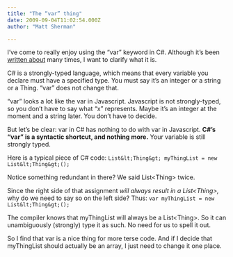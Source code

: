 ```yaml
---
title: "The “var” thing"
date: 2009-09-04T11:02:54.000Z
author: "Matt Sherman"

---
```


I’ve come to really enjoy using the “var” keyword in C#. Although it’s been [written about](http://haacked.com/archive/2009/08/31/7-stages-of-language-keyword-grief.aspx) many times, I want to clarify what it is.

C# is a strongly-typed language, which means that every variable you declare must have a specified type. You must say it’s an integer or a string or a Thing. “var” does not change that.

“var” looks a lot like the var in Javascript. Javascript is not strongly-typed, so you don’t have to say what “x” represents. Maybe it’s an integer at the moment and a string later. You don’t have to decide.

But let’s be clear: var in C# has nothing to do with var in Javascript. **C#’s “var” is a syntactic shortcut, and nothing more.** Your variable is still strongly typed.

Here is a typical piece of C# code:
`List&lt;Thing&gt; myThingList = new List&lt;Thing&gt;();`

Notice something redundant in there? We said List&lt;Thing&gt; twice.

Since the right side of that assignment _will always result in a List&lt;Thing&gt;,_ why do we need to say so on the left side? Thus:
`var myThingList = new List&lt;Thing&gt;();`

The compiler knows that myThingList will always be a List&lt;Thing&gt;. So it can unambiguously (strongly) type it as such. No need for us to spell it out.

So I find that var is a nice thing for more terse code. And if I decide that myThingList should actually be an array, I just need to change it one place.
